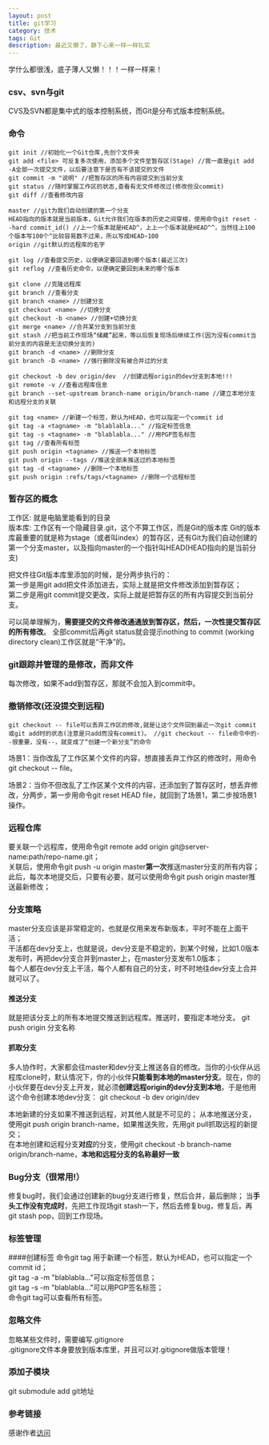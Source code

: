 ```yaml
---
layout: post
title: git学习
category: 技术
tags: Git
description: 最近又懒了，静下心来一样一样扎实
---
```

学什么都很浅，底子薄人又懒！！！一样一样来！

### csv、svn与git
CVS及SVN都是集中式的版本控制系统，而Git是分布式版本控制系统。

### 命令
	git init //初始化一个Git仓库,先创个文件夹
	git add <file> 可反复多次使用，添加多个文件至暂存区(Stage) //我一直是git add -A全部一次提交文件，以后要注意下是否有不该提交的文件   
	git commit -m "说明" //把暂存区的所有内容提交到当前分支
	git status //随时掌握工作区的状态,查看有无文件修改过(修改但没commit)
	git diff //查看修改内容   
	
	master //git为我们自动创建的第一个分支
	HEAD指向的版本就是当前版本，Git允许我们在版本的历史之间穿梭，使用命令git reset --hard commit_id() //上一个版本就是HEAD^，上上一个版本就是HEAD^^，当然往上100个版本写100个^比较容易数不过来，所以写成HEAD~100
	origin //git默认的远程库的名字	  
	
	git log //查看提交历史，以便确定要回退到哪个版本(最近三次)
	git reflog //查看历史命令，以便确定要回到未来的哪个版本  
	
	git clone //克隆远程库  
	git branch //查看分支
    git branch <name> //创建分支
    git checkout <name> //切换分支
	git checkout -b <name> //创建+切换分支
	git merge <name> //合并某分支到当前分支
    git stash //把当前工作现场“储藏”起来，等以后恢复现场后继续工作(因为没有commit当前分支的内容是无法切换分支的)
    git branch -d <name> //删除分支
	git branch -D <name> //强行删除没有被合并过的分支
	
	git checkout -b dev origin/dev  //创建远程origin的dev分支到本地!!!
	git remote -v //查看远程库信息 
	git branch --set-upstream branch-name origin/branch-name //建立本地分支和远程分支的关联
	
	git tag <name> //新建一个标签，默认为HEAD，也可以指定一个commit id
	git tag -a <tagname> -m "blablabla..." //指定标签信息  
	git tag -s <tagname> -m "blablabla..." //用PGP签名标签
	git tag //查看所有标签
	git push origin <tagname> //推送一个本地标签
	git push origin --tags //推送全部未推送过的本地标签
	git tag -d <tagname> //删除一个本地标签
	git push origin :refs/tags/<tagname> //删除一个远程标签
### 暂存区的概念
工作区: 就是电脑里能看到的目录  
版本库: 工作区有一个隐藏目录.git，这个不算工作区，而是Git的版本库 
Git的版本库最重要的就是称为stage（或者叫index）的暂存区，还有Git为我们自动创建的第一个分支master，以及指向master的一个指针叫HEAD(HEAD指向的是当前分支)
  
把文件往Git版本库里添加的时候，是分两步执行的：  
第一步是用git add把文件添加进去，实际上就是把文件修改添加到暂存区；  
第二步是用git commit提交更改，实际上就是把暂存区的所有内容提交到当前分支。 

可以简单理解为，**需要提交的文件修改通通放到暂存区，然后，一次性提交暂存区的所有修改**。 全部commit后再git status就会提示nothing to commit (working directory clean)工作区就是“干净”的。

### git跟踪并管理的是修改，而非文件
每次修改，如果不add到暂存区，那就不会加入到commit中。

### 撤销修改(还没提交到远程)
	git checkout -- file可以丢弃工作区的修改,就是让这个文件回到最近一次git commit或git add时的状态(注意是只add而没有commit)。 //git checkout -- file命令中的--很重要，没有--，就变成了“创建一个新分支”的命令
	
场景1：当你改乱了工作区某个文件的内容，想直接丢弃工作区的修改时，用命令git checkout -- file。

场景2：当你不但改乱了工作区某个文件的内容，还添加到了暂存区时，想丢弃修改，分两步，第一步用命令git reset HEAD file，就回到了场景1，第二步按场景1操作。

### 远程仓库
要关联一个远程库，使用命令git remote add origin git@server-name:path/repo-name.git；  
关联后，使用命令git push -u origin master**第一次**推送master分支的所有内容；  
此后，每次本地提交后，只要有必要，就可以使用命令git push origin master推送最新修改；

### 分支策略
master分支应该是非常稳定的，也就是仅用来发布新版本，平时不能在上面干活；  
干活都在dev分支上，也就是说，dev分支是不稳定的，到某个时候，比如1.0版本发布时，再把dev分支合并到master上，在master分支发布1.0版本；  
每个人都在dev分支上干活，每个人都有自己的分支，时不时地往dev分支上合并就可以了。
#### 推送分支
就是把该分支上的所有本地提交推送到远程库。推送时，要指定本地分支。
git push origin 分支名称
#### 抓取分支
多人协作时，大家都会往master和dev分支上推送各自的修改。当你的小伙伴从远程库clone时，默认情况下，你的小伙伴**只能看到本地的master分支**。现在，你的小伙伴要在dev分支上开发，就必须**创建远程origin的dev分支到本地**，于是他用这个命令创建本地dev分支：
git checkout -b dev origin/dev  
 
本地新建的分支如果不推送到远程，对其他人就是不可见的；
从本地推送分支，使用git push origin branch-name，如果推送失败，先用git pull抓取远程的新提交；  
在本地创建和远程分支**对应**的分支，使用git checkout -b branch-name origin/branch-name，**本地和远程分支的名称最好一致**   

### Bug分支（很常用!）
修复bug时，我们会通过创建新的bug分支进行修复，然后合并，最后删除；
当**手头工作没有完成时**，先把工作现场git stash一下，然后去修复bug，修复后，再git stash pop，回到工作现场。  

### 标签管理
####创建标签
命令git tag <name>用于新建一个标签，默认为HEAD，也可以指定一个commit id；  
git tag -a <tagname> -m "blablabla..."可以指定标签信息；  
git tag -s <tagname> -m "blablabla..."可以用PGP签名标签；  
命令git tag可以查看所有标签。

### 忽略文件
忽略某些文件时，需要编写.gitignore  
.gitignore文件本身要放到版本库里，并且可以对.gitignore做版本管理！

### 添加子模块
git submodule add git地址  

### 参考链接
感谢作者[访问](http://www.liaoxuefeng.com/wiki/0013739516305929606dd18361248578c67b8067c8c017b000)

